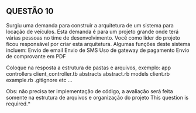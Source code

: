 ## QUESTÃO 10

Surgiu uma demanda para construir a arquitetura de um sistema para locação de veículos. Esta demanda é para um projeto grande onde terá várias pessoas no time de desenvolvimento. Você como líder do projeto ficou responsável por criar esta arquitetura.
Algumas funções deste sistema incluem:
Envio de email
Envio de SMS
Uso de gateway de pagamento
Envio de comprovante em PDF

Coloque na resposta a estrutura de pastas e arquivos, exemplo:
app
controllers
client_controller.tb
abstracts
abstract.rb
models
client.rb
example.rb
.gitignore
etc …

Obs: não precisa ter implementação de código, a avaliação será feita somente na estrutura de arquivos e organização do projeto This question is required.*